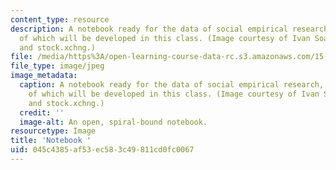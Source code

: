```yaml
---
content_type: resource
description: A notebook ready for the data of social empirical research, an understanding
  of which will be developed in this class. (Image courtesy of Ivan Soares Ferrer
  and stock.xchng.)
file: /media/https%3A/open-learning-course-data-rc.s3.amazonaws.com/15-347-doctoral-seminar-in-research-methods-i-fall-2004/045c4385af53ec583c49811cd0fc0067_15-347f04.jpg
file_type: image/jpeg
image_metadata:
  caption: A notebook ready for the data of social empirical research, an understanding
    of which will be developed in this class. (Image courtesy of Ivan Soares Ferrer
    and stock.xchng.)
  credit: ''
  image-alt: An open, spiral-bound notebook.
resourcetype: Image
title: 'Notebook '
uid: 045c4385-af53-ec58-3c49-811cd0fc0067
---
```

